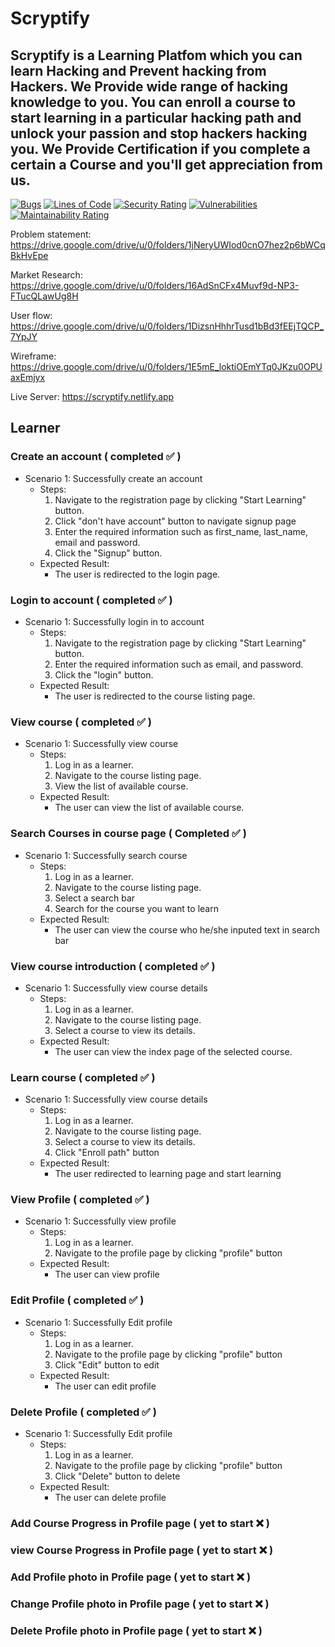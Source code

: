 # Scryptify

## Scryptify is a Learning Platfom which you can learn Hacking and Prevent hacking from Hackers. We Provide wide range of hacking knowledge to you. You can enroll a course to start learning in a particular hacking path and unlock your passion and stop hackers hacking you. We Provide Certification if you complete a certain a Course and you'll get appreciation from us.

[![Bugs](https://sonarcloud.io/api/project_badges/measure?project=fssa-batch3_pranaw.murugesan__web_project_2&metric=bugs)](https://sonarcloud.io/summary/new_code?id=fssa-batch3_pranaw.murugesan__web_project_2)
[![Lines of Code](https://sonarcloud.io/api/project_badges/measure?project=fssa-batch3_pranaw.murugesan__web_project_2&metric=ncloc)](https://sonarcloud.io/summary/new_code?id=fssa-batch3_pranaw.murugesan__web_project_2)
[![Security Rating](https://sonarcloud.io/api/project_badges/measure?project=fssa-batch3_pranaw.murugesan__web_project_2&metric=security_rating)](https://sonarcloud.io/summary/new_code?id=fssa-batch3_pranaw.murugesan__web_project_2)
[![Vulnerabilities](https://sonarcloud.io/api/project_badges/measure?project=fssa-batch3_pranaw.murugesan__web_project_2&metric=vulnerabilities)](https://sonarcloud.io/summary/new_code?id=fssa-batch3_pranaw.murugesan__web_project_2)
[![Maintainability Rating](https://sonarcloud.io/api/project_badges/measure?project=fssa-batch3_pranaw.murugesan__web_project_2&metric=sqale_rating)](https://sonarcloud.io/summary/new_code?id=fssa-batch3_pranaw.murugesan__web_project_2)

Problem statement: https://drive.google.com/drive/u/0/folders/1jNeryUWIod0cnO7hez2p6bWCqBkHvEpe

Market Research: https://drive.google.com/drive/u/0/folders/16AdSnCFx4Muvf9d-NP3-FTucQLawUg8H

User flow: https://drive.google.com/drive/u/0/folders/1DizsnHhhrTusd1bBd3fEEjTQCP_7YpJY

Wireframe: https://drive.google.com/drive/u/0/folders/1E5mE_loktiOEmYTq0JKzu0OPUaxEmjyx

Live Server: https://scryptify.netlify.app

## Learner
### Create an account ( completed :white_check_mark: )
- Scenario 1: Successfully create an account
    - Steps:
        1. Navigate to the registration page by clicking "Start Learning" button.
        2. Click "don't have account" button to navigate signup page
        3. Enter the required information such as first_name, last_name, email and password.
        4. Click the "Signup" button.
    - Expected Result:
        - The user is redirected to the login page.
### Login to account ( completed :white_check_mark: )
- Scenario 1: Successfully login in to account
    - Steps:
        1. Navigate to the registration page by clicking "Start Learning" button.
        2. Enter the required information such as email, and password.
        3. Click the "login" button.
    - Expected Result:
        - The user is redirected to the course listing page.
### View course ( completed :white_check_mark: )
- Scenario 1: Successfully view course
    - Steps:
        1. Log in as a learner.
        2. Navigate to the course listing page.
        3. View the list of available course.
    - Expected Result:
        - The user can view the list of available course.
### Search Courses in course page ( Completed :white_check_mark: )
- Scenario 1: Successfully search course
    - Steps:
        1. Log in as a learner.
        2. Navigate to the course listing page.
        3. Select a search bar
        4. Search for the course you want to learn
    - Expected Result:
        - The user can view the course who he/she inputed text in search bar
### View course introduction ( completed :white_check_mark: )
- Scenario 1: Successfully view course details
    - Steps:
        1. Log in as a learner.
        2. Navigate to the course listing page.
        3. Select a course to view its details.
    - Expected Result:
        - The user can view the index page of the selected course.
### Learn course ( completed :white_check_mark: )
- Scenario 1: Successfully view course details
    - Steps:
        1. Log in as a learner.
        2. Navigate to the course listing page.
        3. Select a course to view its details.
        4. Click "Enroll path" button
    - Expected Result:
        - The user redirected to learning page and start learning
### View Profile ( completed :white_check_mark: )
- Scenario 1: Successfully view profile 
    - Steps:
        1. Log in as a learner.
        2. Navigate to the profile page by clicking "profile" button
    - Expected Result:
        - The user can view profile
### Edit Profile ( completed :white_check_mark: )
- Scenario 1: Successfully Edit profile 
    - Steps:
        1. Log in as a learner.
        2. Navigate to the profile page by clicking "profile" button
        3. Click "Edit" button to edit
    - Expected Result:
        - The user can edit profile
### Delete Profile ( completed :white_check_mark: )
- Scenario 1: Successfully Edit profile 
    - Steps:
        1. Log in as a learner.
        2. Navigate to the profile page by clicking "profile" button
        3. Click "Delete" button to delete
    - Expected Result:
        - The user can delete profile
### Add Course Progress in Profile page ( yet to start :x: )
### view Course Progress in Profile page ( yet to start :x: )
### Add Profile photo in Profile page ( yet to start :x: )
### Change Profile photo in Profile page ( yet to start :x: )
### Delete Profile photo in Profile page ( yet to start :x: )
